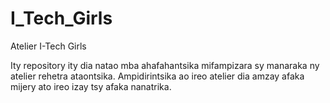 # I_Tech_Girls
Atelier I-Tech Girls

Ity repository ity dia natao mba ahafahantsika mifampizara sy manaraka ny atelier rehetra ataontsika.
Ampidirintsika ao ireo atelier dia amzay afaka mijery ato ireo izay tsy afaka nanatrika.
